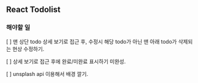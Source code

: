 ## React Todolist

### 해야할 일

[ ] 맨 상단 todo 상세 보기로 접근 후, 수정시 해당 todo가 아닌 맨 아래 todo가 삭제되는 현상 수정하기.

[ ] 상세 보기로 접근 후에 완료/미완료 표시하기 미완성.

[ ] unsplash api 이용해서 배경 깔기.
